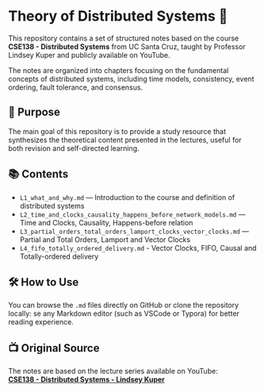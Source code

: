 # Theory of Distributed Systems 📘

This repository contains a set of structured notes based on the course **CSE138 - Distributed Systems** from UC Santa Cruz, taught by Professor Lindsey Kuper and publicly available on YouTube.

The notes are organized into chapters focusing on the fundamental concepts of distributed systems, including time models, consistency, event ordering, fault tolerance, and consensus.


## 🎯 Purpose

The main goal of this repository is to provide a study resource that synthesizes the theoretical content presented in the lectures, useful for both revision and self-directed learning.


## 📚 Contents
- `L1_what_and_why.md` — Introduction to the course and definition of distributed systems
- `L2_time_and_clocks_causality_happens_before_network_models.md` — Time and Clocks, Causality, Happens-before relation
- `L3_partial_orders_total_orders_lamport_clocks_vector_clocks.md` —  Partial and Total Orders, Lamport and Vector Clocks
- `L4_fifo_totally_ordered_delivery.md` - Vector Clocks, FIFO, Causal and Totally-ordered delivery

## 🛠️ How to Use

You can browse the `.md` files directly on GitHub or clone the repository locally:
se any Markdown editor (such as VSCode or Typora) for better reading experience.

## 📺 Original Source

The notes are based on the lecture series available on YouTube:  
**[CSE138 - Distributed Systems - Lindsey Kuper](https://www.youtube.com/watch?v=rZPRjLMWOao&list=PLNPUF5QyWU8PydLG2cIJrCvnn5I_exhYx&index=1)**


